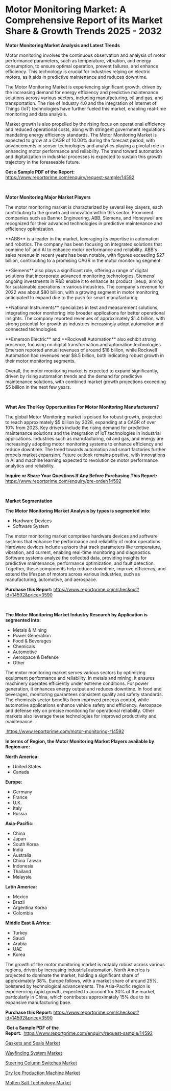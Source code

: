 <p><h1>Motor Monitoring Market: A Comprehensive Report of its Market Share & Growth Trends 2025 - 2032</h1></p><p><strong>Motor Monitoring Market Analysis and Latest Trends</strong></p>
<p><p>Motor monitoring involves the continuous observation and analysis of motor performance parameters, such as temperature, vibration, and energy consumption, to ensure optimal operation, prevent failures, and enhance efficiency. This technology is crucial for industries relying on electric motors, as it aids in predictive maintenance and reduces downtime.</p><p>The Motor Monitoring Market is experiencing significant growth, driven by the increasing demand for energy efficiency and predictive maintenance solutions across various sectors, including manufacturing, oil and gas, and transportation. The rise of Industry 4.0 and the integration of Internet of Things (IoT) technologies have further fueled this market, enabling real-time monitoring and data analysis.</p><p>Market growth is also propelled by the rising focus on operational efficiency and reduced operational costs, along with stringent government regulations mandating energy efficiency standards. The Motor Monitoring Market is expected to grow at a CAGR of 10.00% during the forecast period, with advancements in sensor technologies and analytics playing a pivotal role in enhancing motor performance and reliability. The trend toward automation and digitalization in industrial processes is expected to sustain this growth trajectory in the foreseeable future.</p></p>
<p><strong>Get a Sample PDF of the Report:&nbsp;</strong> <a href="https://www.reportprime.com/enquiry/request-sample/14592?utm_campaign=2313&utm_medium=2&utm_source=Github&utm_content=ia&utm_term=20032025&utm_id=motor-monitoring">https://www.reportprime.com/enquiry/request-sample/14592</a></p>
<p>&nbsp;</p>
<p><strong>Motor Monitoring Major Market Players</strong></p>
<p><p>The motor monitoring market is characterized by several key players, each contributing to the growth and innovation within this sector. Prominent companies such as Banner Engineering, ABB, Siemens, and Honeywell are recognized for their advanced technologies in predictive maintenance and efficiency optimization.</p><p>**ABB** is a leader in the market, leveraging its expertise in automation and robotics. The company has been focusing on integrated solutions that combine IoT and AI to enhance motor performance and reliability. ABB's sales revenue in recent years has been notable, with figures exceeding $27 billion, contributing to a promising CAGR in the motor monitoring segment.</p><p>**Siemens** also plays a significant role, offering a range of digital solutions that incorporate advanced monitoring technologies. Siemens’ ongoing investments in R&D enable it to enhance its product lineup, aiming for sustainable operations in various industries. The company's revenue for 2022 was about $80 billion, with a growing segment in motor monitoring, anticipated to expand due to the push for smart manufacturing.</p><p>**National Instruments** specializes in test and measurement solutions, integrating motor monitoring into broader applications for better operational insights. The company reported revenues of approximately $1.4 billion, with strong potential for growth as industries increasingly adopt automation and connected technologies.</p><p>**Emerson Electric** and **Rockwell Automation** also exhibit strong presence, focusing on digital transformation and automation technologies. Emerson reported annual revenues of around $18 billion, while Rockwell Automation had revenues near $8.5 billion, both indicating robust growth in their motor monitoring segments.</p><p>Overall, the motor monitoring market is expected to expand significantly, driven by rising automation trends and the demand for predictive maintenance solutions, with combined market growth projections exceeding $5 billion in the next few years.</p></p>
<p>&nbsp;</p>
<p><strong>What Are The Key Opportunities For Motor Monitoring Manufacturers?</strong></p>
<p><p>The global Motor Monitoring market is poised for robust growth, projected to reach approximately $5 billion by 2028, expanding at a CAGR of over 10% from 2023. Key drivers include the rising demand for predictive maintenance solutions and the integration of IoT technologies in industrial applications. Industries such as manufacturing, oil and gas, and energy are increasingly adopting motor monitoring systems to enhance efficiency and reduce downtime. The trend towards automation and smart factories further propels market expansion. Future outlook remains positive, with innovations in AI and machine learning expected to revolutionize motor performance analytics and reliability.</p></p>
<p><strong>Inquire or Share Your Questions If Any Before Purchasing This Report:</strong> <a href="https://www.reportprime.com/enquiry/pre-order/14592?utm_campaign=2313&utm_medium=2&utm_source=Github&utm_content=ia&utm_term=20032025&utm_id=motor-monitoring">https://www.reportprime.com/enquiry/pre-order/14592</a></p>
<p>&nbsp;</p>
<p><strong>Market Segmentation</strong></p>
<p><strong>The Motor Monitoring Market Analysis by types is segmented into:</strong></p>
<p><ul><li>Hardware Devices</li><li>Software System</li></ul></p>
<p><p>The motor monitoring market comprises hardware devices and software systems that enhance the performance and reliability of motor operations. Hardware devices include sensors that track parameters like temperature, vibration, and current, enabling real-time monitoring and diagnostics. Software systems analyze the collected data, providing insights for predictive maintenance, performance optimization, and fault detection. Together, these components help reduce downtime, improve efficiency, and extend the lifespan of motors across various industries, such as manufacturing, automotive, and aerospace.</p></p>
<p><strong>Purchase this Report:&nbsp;</strong><a href="https://www.reportprime.com/checkout?id=14592&price=3590&utm_campaign=2313&utm_medium=2&utm_source=Github&utm_content=ia&utm_term=20032025&utm_id=motor-monitoring">https://www.reportprime.com/checkout?id=14592&price=3590</a></p>
<p>&nbsp;</p>
<p><strong>The Motor Monitoring Market Industry Research by Application is segmented into:</strong></p>
<p><ul><li>Metals & Mining</li><li>Power Generation</li><li>Food & Beverages</li><li>Chemicals</li><li>Automotive</li><li>Aerospace & Defense</li><li>Other</li></ul></p>
<p><p>The motor monitoring market serves various sectors by optimizing equipment performance and reliability. In metals and mining, it ensures machinery operates efficiently under extreme conditions. For power generation, it enhances energy output and reduces downtime. In food and beverages, monitoring guarantees consistent quality and safety standards. The chemicals sector benefits from improved process control, while automotive applications enhance vehicle safety and efficiency. Aerospace and defense rely on precise monitoring for operational reliability. Other markets also leverage these technologies for improved productivity and maintenance.</p></p>
<p><a href="https://www.reportprime.com/motor-monitoring-r14592?utm_campaign=2313&utm_medium=2&utm_source=Github&utm_content=ia&utm_term=20032025&utm_id=motor-monitoring">&nbsp;https://www.reportprime.com/motor-monitoring-r14592</a></p>
<p><strong>In terms of Region, the Motor Monitoring Market Players available by Region are:</strong></p>
<p>
    <p> <strong> North America: </strong>
        <ul>
            <li>United States</li>
            <li>Canada</li>
        </ul>
        </p> 
    <p> <strong> Europe: </strong>
        <ul>
            <li>Germany</li>
            <li>France</li>
            <li>U.K.</li>
            <li>Italy</li>
            <li>Russia</li>
        </ul>
        </p> 
    <p> <strong> Asia-Pacific: </strong>
        <ul>
            <li>China</li>
            <li>Japan</li>
            <li>South Korea</li>
            <li>India</li>
            <li>Australia</li>
            <li>China Taiwan</li>
            <li>Indonesia</li>
            <li>Thailand</li>
            <li>Malaysia</li>
        </ul>
        </p> 
    <p> <strong> Latin America: </strong>
        <ul>
            <li>Mexico</li>
            <li>Brazil</li>
            <li>Argentina Korea</li>
            <li>Colombia</li>
        </ul>
        </p> 
    <p> <strong> Middle East & Africa: </strong>
        <ul>
            <li>Turkey</li>
            <li>Saudi</li>
            <li>Arabia</li>
            <li>UAE</li>
            <li>Korea</li>
        </ul>
    </p>
    </p>
<p><p>The growth of the motor monitoring market is notably robust across various regions, driven by increasing industrial automation. North America is projected to dominate the market, holding a significant share of approximately 38%. Europe follows, with a market share of around 25%, bolstered by technological advancements. The Asia-Pacific region is experiencing rapid growth, expected to account for 30% of the market, particularly in China, which contributes approximately 15% due to its expansive manufacturing base.</p></p>
<p><strong>Purchase this Report: </strong><a href="https://www.reportprime.com/checkout?id=14592&price=3590&utm_campaign=2313&utm_medium=2&utm_source=Github&utm_content=ia&utm_term=20032025&utm_id=motor-monitoring">https://www.reportprime.com/checkout?id=14592&price=3590</a></p>
<p>&nbsp;<strong>Get a Sample PDF of the Report:&nbsp;&nbsp;</strong><a href="https://www.reportprime.com/enquiry/request-sample/14592?utm_campaign=2313&utm_medium=2&utm_source=Github&utm_content=ia&utm_term=20032025&utm_id=motor-monitoring">https://www.reportprime.com/enquiry/request-sample/14592</a></p>
<p><strong></strong></p>
<p><p><a href="https://www.linkedin.com/pulse/finding-growth-prospectsaided-through-gaskets-seals-market-studys-wmeee?utm_campaign=2313&utm_medium=2&utm_source=Github&utm_content=ia&utm_term=20032025&utm_id=motor-monitoring">Gaskets and Seals Market</a></p><p><a href="https://github.com/wraggfomath/Market-Research-Report-List-1/blob/main/wayfinding-system-market.md?utm_campaign=2313&utm_medium=2&utm_source=Github&utm_content=ia&utm_term=20032025&utm_id=motor-monitoring">Wayfinding System Market</a></p><p><a href="https://www.linkedin.com/pulse/rapid-growth-global-steering-column-switches-market-cagr-g4wae?utm_campaign=2313&utm_medium=2&utm_source=Github&utm_content=ia&utm_term=20032025&utm_id=motor-monitoring">Steering Column Switches Market</a></p><p><a href="https://www.linkedin.com/pulse/growth-projections-dry-ice-production-machine-market-in-depth-n6ure?utm_campaign=2313&utm_medium=2&utm_source=Github&utm_content=ia&utm_term=20032025&utm_id=motor-monitoring">Dry Ice Production Machine Market</a></p><p><a href="https://github.com/countpapajwp/Market-Research-Report-List-1/blob/main/molten-salt-technology-market.md?utm_campaign=2313&utm_medium=2&utm_source=Github&utm_content=ia&utm_term=20032025&utm_id=motor-monitoring">Molten Salt Technology Market</a></p></p>